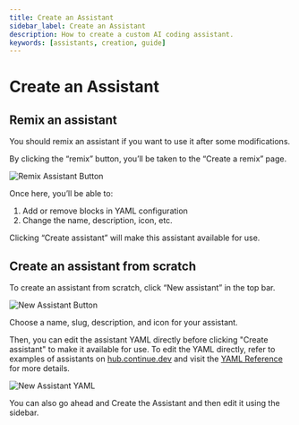 ```yaml
---
title: Create an Assistant
sidebar_label: Create an Assistant
description: How to create a custom AI coding assistant.
keywords: [assistants, creation, guide]
---
```


# Create an Assistant

## Remix an assistant

You should remix an assistant if you want to use it after some modifications.

By clicking the “remix” button, you’ll be taken to the “Create a remix” page.

![Remix Assistant Button](/img/hub/assistant-remix-button.png)

Once here, you’ll be able to:

1. Add or remove blocks in YAML configuration
2. Change the name, description, icon, etc.

Clicking “Create assistant” will make this assistant available for use.

## Create an assistant from scratch

To create an assistant from scratch, click “New assistant” in the top bar.

![New Assistant Button](/img/hub/assistant-new-button.png)

Choose a name, slug, description, and icon for your assistant.

Then, you can edit the assistant YAML directly before clicking "Create assistant" to make it available for use. To edit the YAML directly, refer to examples of assistants on [hub.continue.dev](https://hub.continue.dev/explore/assistants) and visit the [YAML Reference](../../yaml-reference.md#complete-yaml-config-example) for more details.

![New Assistant YAML](/img/hub/assistant-create-yaml.png)

You can also go ahead and Create the Assistant and then edit it using the sidebar.
